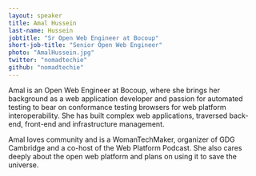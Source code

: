 ```yaml
---
layout: speaker
title: Amal Hussein
last-name: Hussein
jobtitle: "Sr Open Web Engineer at Bocoup"
short-job-title: "Senior Open Web Engineer"
photo: "AmalHussein.jpg"
twitter: "nomadtechie"
github: "nomadtechie"
---
```


Amal is an Open Web Engineer at Bocoup, where she brings her background as a web application developer and passion for automated testing to bear on conformance testing browsers for web platform interoperability. She has built complex web applications, traversed back-end, front-end and infrastructure management. 

Amal loves community and is a WomanTechMaker, organizer of GDG Cambridge and a co-host of the Web Platform Podcast. She also cares deeply about the open web platform and plans on using it to save the universe.